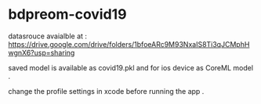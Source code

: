 # bdpreom-covid19

datasrouce avaialble at : 
https://drive.google.com/drive/folders/1bfoeARc9M93NxaIS8Ti3qJCMphHwgnX6?usp=sharing

saved model is available as covid19.pkl and for ios device as CoreML model .

change the profile settings in xcode before running the app .
